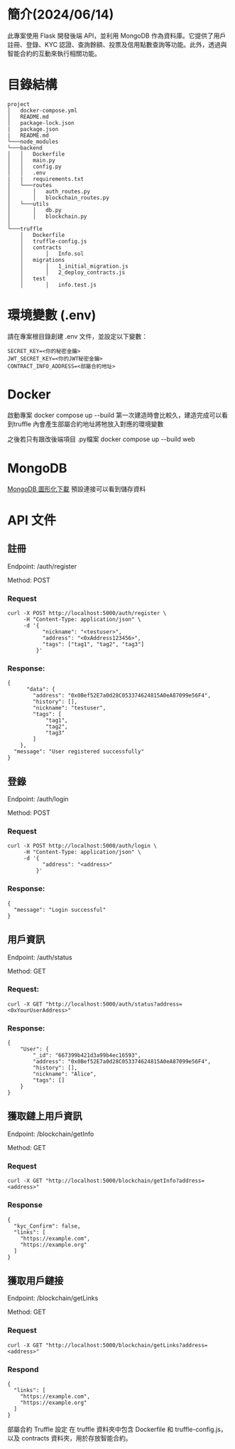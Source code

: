 #   簡介(2024/06/14)
此專案使用 Flask 開發後端 API，並利用 MongoDB 作為資料庫。它提供了用戶註冊、登錄、KYC 認證、查詢餘額、投票及信用點數查詢等功能。此外，透過與智能合約的互動來執行相關功能。

#   目錄結構
```
project
│   docker-compose.yml
│   README.md
│   package-lock.json
|   package.json
|   README.md
└───node_modules
└───backend
│   │   Dockerfile
│   │   main.py
│   │   config.py
│   │   .env
|   |   requirements.txt
│   └───routes
│       │   auth_routes.py
│       │   blockchain_routes.py
│   └───utils
│       │   db.py
│       │   blockchain.py
│
└───truffle
    │   Dockerfile
    │   truffle-config.js
    │   contracts
    │       │   Info.sol
    │   migrations
    │       │   1_initial_migration.js
    │       │   2_deploy_contracts.js
    │   test
    │       │   info.test.js
```

#   環境變數 (.env)
請在專案根目錄創建 .env 文件，並設定以下變數：
```
SECRET_KEY=<你的秘密金鑰>
JWT_SECRET_KEY=<你的JWT秘密金鑰>
CONTRACT_INFO_ADDRESS=<部屬合約地址>
```
#   Docker
啟動專案
docker compose up --build
第一次建造時會比較久，建造完成可以看到truffle 內會產生部屬合約地址將牠放入對應的環境變數

之後若只有跟改後端項目 .py檔案
docker compose up --build web

#   MongoDB 
[MongoDB 圖形化下載](https://www.mongodb.com/try/download/compass)
預設連接可以看到儲存資料

#   API 文件
##  註冊
Endpoint: /auth/register

Method: POST

### Request
```
curl -X POST http://localhost:5000/auth/register \
     -H "Content-Type: application/json" \
     -d '{
           "nickname": "<testuser>",
           "address": "<0xAddress123456>",
           "tags": ["tag1", "tag2", "tag3"]
         }'
```
### Response:
```
{
      "data": {
        "address": "0x0Bef52E7a0d28C053374624815A0eA87099e56F4",
        "history": [],
        "nickname": "testuser",
        "tags": [
            "tag1",
            "tag2",
            "tag3"
        ]
    },
  "message": "User registered successfully"
}
```
##  登錄
Endpoint: /auth/login

Method: POST

### Request
```
curl -X POST http://localhost:5000/auth/login \
     -H "Content-Type: application/json" \
     -d '{
           "address": "<address>"
         }'
```
### Response:
```
{
  "message": "Login successful"
}
```

##  用戶資訊
Endpoint: /auth/status

Method: GET

### Request:
```
curl -X GET "http://localhost:5000/auth/status?address=<0xYourUserAddress>"

```
### Response:
```
{
    "User": {
        "_id": "667399b421d3a99b4ec16593",
        "address": "0x0Bef52E7a0d28C053374624815A0eA87099e56F4",
        "history": [],
        "nickname": "Alice",
        "tags": []
    }
}
```

## 獲取鏈上用戶資訊
Endpoint: /blockchain/getInfo

Method: GET

### Request
```
curl -X GET "http://localhost:5000/blockchain/getInfo?address=<address>"
```
### Response
```
{
  "kyc_Confirm": false,
  "links": [
    "https://example.com",
    "https://example.org"
  ]
}
```

##  獲取用戶鏈接
Endpoint: /blockchain/getLinks

Method: GET
### Request
```
curl -X GET "http://localhost:5000/blockchain/getLinks?address=<address>"
```

### Respond
```
{
  "links": [
    "https://example.com",
    "https://example.org"
  ]
}
```


部屬合約
Truffle 設定
在 truffle 資料夾中包含 Dockerfile 和 truffle-config.js，以及 contracts 資料夾，用於存放智能合約。
